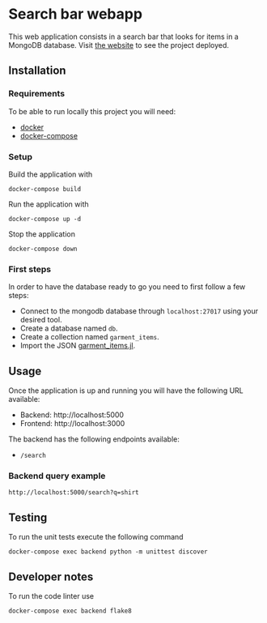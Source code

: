 # Search bar webapp 

This web application consists in a search bar that looks for items in a MongoDB database. Visit [the website](http://34.238.147.70) to see the project deployed.

## Installation

### Requirements

To be able to run locally this project you will need:
* [docker](https://docs.docker.com/install/linux/docker-ce/ubuntu/)
* [docker-compose](https://docs.docker.com/compose/install/)

### Setup
Build the application with
```
docker-compose build
```

Run the application with
```
docker-compose up -d
```
Stop the application
```
docker-compose down
```
### First steps
In order to have the database ready to go you need to first follow a few steps:
* Connect to the mongodb database through `localhost:27017` using your desired tool.
* Create a database named `db`.
* Create a collection named `garment_items`.
* Import the JSON [garment_items.jl](https://stylr-ai-engine-srv-data.s3.eu-west1.amazonaws.com//srv/data/new_scrapes/shopstyle-1689-men-18-03-2019/garment_items.jl).

## Usage
Once the application is up and running you will have the following URL available:
* Backend: http://localhost:5000
* Frontend: http://localhost:3000

The backend has the following endpoints available:
* `/search`

### Backend query example
```
http://localhost:5000/search?q=shirt
```

## Testing
To run the unit tests execute the following command
```
docker-compose exec backend python -m unittest discover
```

## Developer notes
To run the code linter use
```
docker-compose exec backend flake8
```
